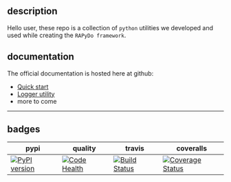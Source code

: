 
## description

Hello user, 
these repo is a collection of `python` utilities 
we developed and used while creating the `RAPyDo framework`.

## documentation

The official documentation is hosted here at github:

- [Quick start](docs/quickstart.md)
- [Logger utility](docs/logs.md)
- more to come

---

## badges

| pypi | quality | travis | coveralls |
| --- | --- | --- | --- |
| [![PyPI version](https://badge.fury.io/py/rapydo-utils.svg)](https://badge.fury.io/py/rapydo-utils) | [![Code Health](https://landscape.io/github/rapydo/utils/master/landscape.svg?style=flat)](https://landscape.io/github/rapydo/utils/master) | [![Build Status](https://travis-ci.org/rapydo/utils.svg)](https://travis-ci.org/rapydo/utils) | [![Coverage Status](https://coveralls.io/repos/github/rapydo/utils/badge.svg?branch=master)](https://coveralls.io/github/rapydo/utils?branch=master) |



